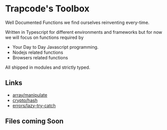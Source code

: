 # Trapcode's Toolbox

Well Documented Functions we find ourselves reinventing every-time.

Written in Typescript for different environments and frameworks but for now we will focus on functions required by

- Your Day to Day Javascript programming.
- Nodejs related functions
- Browsers related functions

All shipped in modules and strictly typed.

## Links

- [array/manipulate](./docs/array/manipulate.md)
- [crypto/hash](./docs/crypto/hash.md)
- [errors/lazy-try-catch](./docs/errors/lazy-try-catch.md)

## Files coming Soon
